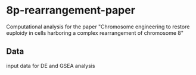 # 8p-rearrangement-paper
Computational analysis for the paper "Chromosome engineering to restore euploidy in cells harboring a complex rearrangement of chromosome 8"


## Data
input data for DE and GSEA analysis
